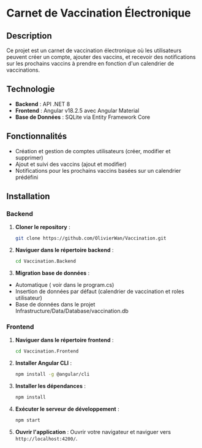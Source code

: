# Carnet de Vaccination Électronique

## Description

Ce projet est un carnet de vaccination électronique où les utilisateurs peuvent créer un compte, ajouter des vaccins, et recevoir des notifications sur les prochains vaccins à prendre en fonction d'un calendrier de vaccinations.

## Technologie

- **Backend** : API .NET 8
- **Frontend** : Angular v18.2.5 avec Angular Material
- **Base de Données** : SQLite via Entity Framework Core

## Fonctionnalités

- Création et gestion de comptes utilisateurs (créer, modifier et supprimer)
- Ajout et suivi des vaccins (ajout et modifier)
- Notifications pour les prochains vaccins basées sur un calendrier prédéfini

## Installation

### Backend

1. **Cloner le repository** :
    ```sh
    git clone https://github.com/OlivierWan/Vaccination.git
    ```
2. **Naviguer dans le répertoire backend** :
    ```sh
    cd Vaccination.Backend
    ```
    
3. **Migration base de données** :
- Automatique ( voir dans le program.cs)
- Insertion de données par défaut (calendrier de vaccination et roles utilisateur)
- Base de données dans le projet Infrastructure/Data/Database/vaccination.db 

### Frontend

1. **Naviguer dans le répertoire frontend** :
    ```sh
    cd Vaccination.Frontend
    ```
2. **Installer Angular CLI** :
    ```sh
    npm install -g @angular/cli
    ```
3. **Installer les dépendances** :
    ```sh
    npm install
    ```
4. **Exécuter le serveur de développement** :
    ```sh
    npm start
    ```
5. **Ouvrir l'application** :
    Ouvrir votre navigateur et naviguer vers `http://localhost:4200/`.
